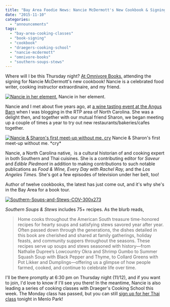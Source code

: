 ```yaml
---
title: "Bay Area Foodie News: Nancie McDermott's New Cookbook & Signing!"
date: "2015-11-10"
categories:
  - "announcements"
tags:
  - "bay-area-cooking-classes"
  - "book-signing"
  - "cookbook"
  - "draegers-cooking-school"
  - "nancie-mcdermott"
  - "omnivore-books"
  - "southern-soups-stews"
---
```


Where will I be this Thursday night? [At Omnivore Books,](http://www.omnivorebooks.com/events.html) attending the signing for Nancie McDermott's new cookbook! Nancie is a celebrated food writer, cooking instructor extraordinaire, and my friend.




<div class="caption">

[![Nancie in her element.](http://s3.amazonaws.com/thegourmez-wpmedia/2015/11/nancie-headshot-500x500.jpg)](http://s3.amazonaws.com/thegourmez-wpmedia/2015/11/nancie-headshot.jpg) Nancie in her element.</div>


Nancie and I met about five years ago, at [a wine tasting event at the Angus Barn](https://thegourmez.com/blog/2012/07/09/virginia-wine-tasting-at-the-angus-barn/) when I was blogging in the RTP area of North Carolina. She was a delight then, and together with our mutual friend Sharon, we began meeting up a couple of times a year to try out new restaurants/bakeries/cafes together.




<div class="caption">

[![Nancie & Sharon's first meet-up without me. *cry*](http://s3.amazonaws.com/thegourmez-wpmedia/2015/11/nancie-sharon-without-me-500x321.jpg)](http://s3.amazonaws.com/thegourmez-wpmedia/2015/11/nancie-sharon-without-me.jpg) Nancie & Sharon's first meet-up without me. \*cry\*</div>


Nancie, a North Carolina native,  is a cultural historian of and cooking expert in both Southern and Thai cuisines. She is a contributing editor for _Saveur_ and _Edible Piedmont_ in addition to making contributions to such notable publications as _Food & Wine, Every Day with Rachel Ray,_ and the _Los Angeles Times._ She's got a few episodes of television under her belt, too!

Author of twelve cookbooks, the latest has just come out, and it's why she's in the Bay Area for a book tour.

[![Southern-Soups-and-Stews-COV-300x273](http://s3.amazonaws.com/thegourmez-wpmedia/2015/11/Southern-Soups-and-Stews-COV-300x273.jpg)](http://s3.amazonaws.com/thegourmez-wpmedia/2015/11/Southern-Soups-and-Stews-COV-300x273.jpg)

_Southern Soups & Stews_ includes 75+ recipes. As the blurb reads,

> Home cooks throughout the American South treasure time-honored recipes for hearty soups and satisfying stews savored year after year. Often passed down through the generations, the dishes detailed in this book are cherished and shared at family gatherings, holiday feasts, and community suppers throughout the seasons. These recipes serve up soups and stews seasoned with history—from Nathalie Dupree’s Lowcountry Okra and Shrimp Gumbo to Summer Squash Soup with Black Pepper and Thyme, to Collard Greens with Pot Likker and Dumplings—offering us a glimpse of how people farmed, cooked, and continue to celebrate life over time.

I'll be there promptly at 6:30 pm on Thursday night (11/12), and if you want to join, I'd love to know if I'll see you there! In the meantime, Nancie is also leading a series of cooking classes with Draeger's Cooking School this week. The Monday class has passed, but you can still [sign up for her Thai class](http://www.draegerscookingschool.com/chef/304/nancie-mcdermott) tonight in Menlo Park!
